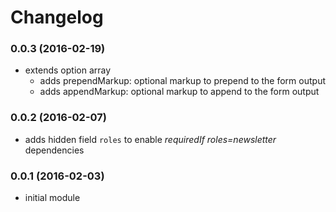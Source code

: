 # Changelog

### 0.0.3 (2016-02-19)

- extends option array
  - adds prependMarkup: optional markup to prepend to the form output
  - adds appendMarkup: optional markup to append to the form output

### 0.0.2 (2016-02-07)

- adds hidden field `roles` to enable *requiredIf roles=newsletter* dependencies

### 0.0.1 (2016-02-03)

- initial module
